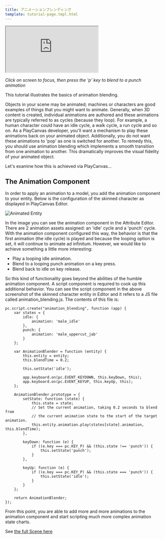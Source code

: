 ```yaml
---
title: アニメーションブレンディング
template: tutorial-page.tmpl.html
---
```


<iframe src="http://apps.playcanvas.com/playcanvas/tutorials/animation_blend?overlay=false" ></iframe>

*Click on screen to focus, then press the 'p' key to blend to a punch animation*

This tutorial illustrates the basics of animation blending.

Objects in your scene may be animated; machines or characters are good examples of things that you might want to animate. Generally, when 3D content is created, individual animations are authored and these animations are typically referred to as cycles (because they loop). For example, a human character could have an idle cycle, a walk cycle, a run cycle and so on. As a PlayCanvas developer, you'll want a mechanism to play these animations back on your animated object. Additionally, you do not want these animations to 'pop' as one is switched for another. To remedy this, you should use animation blending which implements a smooth transition from one animation to another. This dramatically improves the visual fidelity of your animated object.

Let's examine how this is achieved via PlayCanvas...

## The Animation Component

In order to apply an animation to a model, you add the animation component to your entity. Below is the configuration of the skinned character as displayed in PlayCanvas Editor.

![Animated Entity][1]

In the image you can see the animation component in the Attribute Editor. There are 2 animation assets assigned: an 'idle' cycle and a 'punch' cycle. With the animation component configured this way, the behavior is that the first animation (the idle cycle) is played and because the looping option is set, it will continue to animate ad infinitum. However, we would like to achieve something a little more interesting:

* Play a looping idle animation.
* Blend to a looping punch animation on a key press.
* Blend back to idle on key release.

So this kind of functionality goes beyond the abilities of the humble animation component. A script component is required to cook up this additional behavior. You can see the script component in the above screenshot of the skinned character entity in Editor and it refers to a JS file called animation_blending.js. The contents of this file is:

~~~javascript~~~
pc.script.create("animation_blending", function (app) {
    var states = {
        idle: {
            animation: 'male_idle'
        },
        punch: {
            animation: 'male_uppercut_jab'
        }
    };

    var AnimationBlender = function (entity) {
        this.entity = entity;
        this.blendTime = 0.2;

        this.setState('idle');

        app.keyboard.on(pc.EVENT_KEYDOWN, this.keyDown, this);
        app.keyboard.on(pc.EVENT_KEYUP, this.keyUp, this);
    };

    AnimationBlender.prototype = {
        setState: function (state) {
            this.state = state;
            // Set the current animation, taking 0.2 seconds to blend from
            // the current animation state to the start of the target animation.
            this.entity.animation.play(states[state].animation, this.blendTime);
        },

        keyDown: function (e) {
            if ((e.key === pc.KEY_P) && (this.state !== 'punch')) {
                this.setState('punch');
            }
        },

        keyUp: function (e) {
            if ((e.key === pc.KEY_P) && (this.state === 'punch')) {
                this.setState('idle');
            }
        }
    };

    return AnimationBlender;
});
~~~

From this point, you are able to add more and more animations to the animation component and start scripting much more complex animation state charts.

See [the full Scene here][2]

[1]: /images/tutorials/animation_blending.jpg
[2]: https://playcanvas.com/editor/scene/338867

